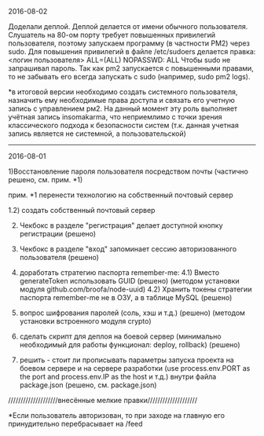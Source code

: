 

2016-08-02

Доделали деплой.
Деплой делается от имени обычного пользователя.
Слушатель на 80-ом порту требует повышенных привилегий пользователя, поэтому запускаем программу (в частности PM2) через sudo.
Для повышения привилегий в файле /etc/sudoers делается правка:
<логин пользователя> ALL=(ALL) NOPASSWD: ALL
Чтобы sudo не запрашивал пароль.
Так как pm2 запускается с повышенными правами, то не забывать его всегда запускать с sudo (например, sudo pm2 logs).

*в итоговой версии необходимо создать системного пользователя, назначить ему необходимые права доступа и связать его учетную запись
 с управлением рм2. На данный момент эту роль выполняет учётная запись insomakarma, что неприемлимо с точки зрения классического
 подхода к безопасности систем (т.к. данная учетная запись является не системной, а пользовательской)

- - - - - - - - - - - - - - - - - - - - - - - - - - - - - - -

2016-08-01

1)Восстановление пароля пользователя посредством почты (частично решено, см. прим. *1)

прим. *1 перенести технологию на собственный почтовый сервер

1.2) создать собственный почтовый сервер

2) Чекбокс в разделе "регистрация" делает доступной кнопку регистрации (решено)

3) Чекбокс в разделе "вход" запоминает сессию авторизованного пользователя (решено)

4) доработать стратегию паспорта remember-me:
4.1) Вместо generateToken использовать GUID (решено) (методом установки модуля github.com/broofa/node-uuid)
4.2) Хранить токены стратегии паспорта remember-me не в ОЗУ, а в таблице MySQL (решено)

5) вопрос шифрования паролей (соль, хэш и т.д.) (решено) (методом установки встроенного модуля crypto)

6) сделать скрипт для деплоя на боевой сервер (минимально необходимый для работы функционал: deploy, rollback) 
   (решено)

7) решить - стоит ли прописывать параметры запуска проекта на боевом сервере
    и на сервере разработки (use process.env.PORT as the port and process.env.IP
    as the host и т.д.) внутри файла package.json (решено, см. package.json)



////////////////////внесённые мелкие правки////////////////////

*Если пользователь авторизован, то при заходе на главную его 
принудительно перебрасывает на /feed

